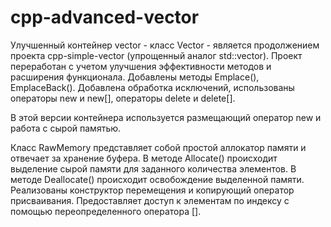 # cpp-advanced-vector

Улучшенный контейнер vector - класс Vector - является продолжением проекта cpp-simple-vector (упрощенный аналог std::vector). Проект переработан с учетом улучшения эффективности методов и расширения функционала. Добавлены методы Emplace(), EmplaceBack(). Добавлена обработка исключений, использованы операторы new и new[], операторы delete и delete[].

В этой версии контейнера используется размещающий оператор new и работа с сырой памятью.

Класс RawMemory представляет собой простой аллокатор памяти и отвечает за хранение буфера. В методе Allocate() происходит выделение сырой памяти для заданного количества элементов. В методе Deallocate() происходит освобождение выделенной памяти. Реализованы конструктор перемещения и копирующий оператор присваивания. Предоставляет доступ к элементам по индексу с помощью переопределенного оператора [].
